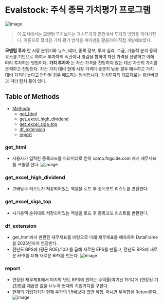 # Evalstock: 주식 종목 가치평가 프로그램
![image](https://user-images.githubusercontent.com/56333934/118797411-85f77a80-b8d7-11eb-8ed1-b93c22195316.png)

> 이 도서에서는 모멘텀 투자보다는 가치투자의 관점에서 투자의 방향을 이야기한다. 이론으로 정리된 가치 평가 방식을 파이썬을 활용하여 직접 개발해보았다.

**모멘텀 투자** 란 시장 분위기와 뉴스, 테마, 종목 정보, 투자 심리, 수급, 기술적 분석 등의 요소를 기반으로 하여서 투자자의 직관이나 영감을 합하여 자산 가격을 전망하고 이에 따라 투자하는 방법이다.
**가치 투자자** 는 자산 가격을 전망하지 않는 대신 자산의 가치를 분석하고 전망한다. 자산 가치 대비 현재 시장 가격이 충분히 낮을 경우 매수하고 가치 대비 가격이 높다고 판단될 경우 매도하는 방식입니다. 가치투자의 대표자로는 워런버핏과 피터 린치 등이 있다.

## Table of Methods
- [Methods](#methods)
  - [get_html](#get_html)
  - [get_excel_high_dividend](#get_excel_high_dividend)
  - [get_excel_siga_top](#get_excel_siga_top)
  - [df_extension](#df_extension)
  - [report](#report)
 
 
### get_html
- 사용자가 입력한 종목코드를 파라미터로 받아 comp.fnguide.com 에서 재무제표를 크롤링 한다.
![image](https://user-images.githubusercontent.com/56333934/118799121-56497200-b8d9-11eb-9dba-e692f763244d.png)

### get_excel_high_dividend
- 고배당주 리스트가 저장되어있는 엑셀을 로드 후 종목코드 리스트를 반환한다.

### get_excel_siga_top
- 시가총액 순위대로 저장되어있는 엑셀을 로드 후 종목코드 리스트를 반환한다.

### df_extension
- get_html에서 반환된 재무제표를 바탕으로 미래 재무제표를 예측하여 DataFrame을 2025년까지 연장한다.
- 전년도 BPS에 (평균 ROE)/100 를 곱해 새로운 EPS를 만들고, 전년도 BPS에 새로운 EPS를 더해 새로운 BPS를 만든다. 
![image](https://user-images.githubusercontent.com/56333934/118799881-3b2b3200-b8da-11eb-9d93-d8d2ffabfd7b.png)

### report
- 연장된 재무제표에서 마지막 년도 BPS에 원하는 수익률(여기선 15%)에 (연장된 기간)만큼 제곱한 값을 나누어 현재의 기업가치를 구한다.
- 현재의 기업가치가 현재 주가의 1.5배보다 크면 적합, 아니면 부적합을 Return한다.
 ![image](https://user-images.githubusercontent.com/56333934/118800631-18e5e400-b8db-11eb-8f4c-e2c1ffd6819d.png)
  
